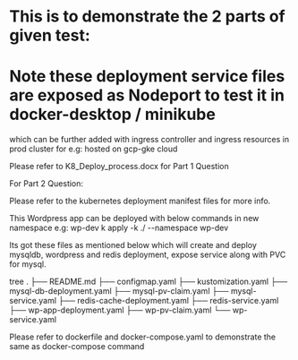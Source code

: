 # This is to demonstrate the 2 parts of given test:
# Note these deployment service files are exposed as Nodeport to test it in docker-desktop / minikube 
  which can be further added with ingress controller and ingress resources in prod cluster for e.g: hosted on gcp-gke cloud

Please refer to K8_Deploy_process.docx for Part 1 Question

For Part 2 Question:

Please refer to the kubernetes deployment manifest files for more info.

This Wordpress app can be deployed with below commands in new namespace e.g: wp-dev
k apply -k ./ --namespace wp-dev

Its got these files as mentioned below which will create and deploy mysqldb, wordpress and redis deployment, expose service along with PVC for mysql.

tree
.
├── README.md
├── configmap.yaml
├── kustomization.yaml
├── mysql-db-deployment.yaml
├── mysql-pv-claim.yaml
├── mysql-service.yaml
├── redis-cache-deployment.yaml
├── redis-service.yaml
├── wp-app-deployment.yaml
├── wp-pv-claim.yaml
└── wp-service.yaml


Please refer to dockerfile and docker-compose.yaml to demonstrate the same as docker-compose command

